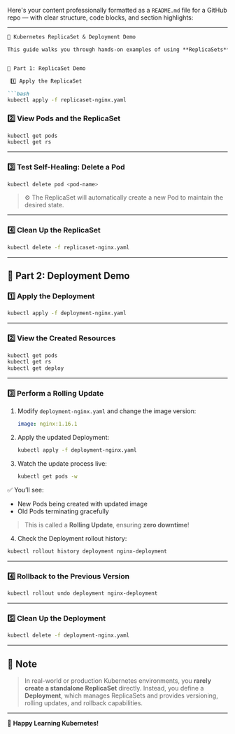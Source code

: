 Here's your content professionally formatted as a `README.md` file for a GitHub repo — with clear structure, code blocks, and section highlights:

---

````markdown
🚀 Kubernetes ReplicaSet & Deployment Demo

This guide walks you through hands-on examples of using **ReplicaSets** and **Deployments** in Kubernetes — including self-healing, rolling updates, and rollbacks.


🧱 Part 1: ReplicaSet Demo

 1️⃣ Apply the ReplicaSet

```bash
kubectl apply -f replicaset-nginx.yaml
````

### 2️⃣ View Pods and the ReplicaSet

```bash
kubectl get pods
kubectl get rs
```

---

### 3️⃣ Test Self-Healing: Delete a Pod

```bash
kubectl delete pod <pod-name>
```

> ⚙️ The ReplicaSet will automatically create a new Pod to maintain the desired state.

---

### 4️⃣ Clean Up the ReplicaSet

```bash
kubectl delete -f replicaset-nginx.yaml
```

---

## 🚀 Part 2: Deployment Demo

### 1️⃣ Apply the Deployment

```bash
kubectl apply -f deployment-nginx.yaml
```

---

### 2️⃣ View the Created Resources

```bash
kubectl get pods
kubectl get rs
kubectl get deploy
```

---

### 3️⃣ Perform a Rolling Update

1. Modify `deployment-nginx.yaml` and change the image version:

   ```yaml
   image: nginx:1.16.1
   ```
2. Apply the updated Deployment:

   ```bash
   kubectl apply -f deployment-nginx.yaml
   ```
3. Watch the update process live:

   ```bash
   kubectl get pods -w
   ```

✅ You’ll see:

* New Pods being created with updated image
* Old Pods terminating gracefully

> This is called a **Rolling Update**, ensuring **zero downtime**!

4. Check the Deployment rollout history:

```bash
kubectl rollout history deployment nginx-deployment
```

---

### 4️⃣ Rollback to the Previous Version

```bash
kubectl rollout undo deployment nginx-deployment
```

---

### 5️⃣ Clean Up the Deployment

```bash
kubectl delete -f deployment-nginx.yaml
```

---

## 📝 Note

> In real-world or production Kubernetes environments, you **rarely create a standalone ReplicaSet** directly.
> Instead, you define a **Deployment**, which manages ReplicaSets and provides versioning, rolling updates, and rollback capabilities.

---

📘 **Happy Learning Kubernetes!**

```
